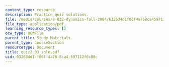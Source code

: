 ```yaml
---
content_type: resource
description: Practice quiz solutions.
file: /media/courses/2-032-dynamics-fall-2004/632634d1f06f4a768ca4597112f6c88c_quiz2_03_soln.pdf
file_type: application/pdf
learning_resource_types: []
ocw_type: OCWFile
parent_title: Study Materials
parent_type: CourseSection
resourcetype: Document
title: quiz2_03_soln.pdf
uid: 632634d1-f06f-4a76-8ca4-597112f6c88c
---
```

